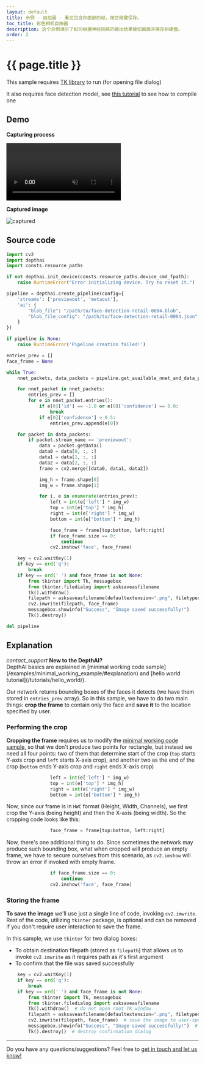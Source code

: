 ```yaml
---
layout: default
title: 示例 - 自拍器 - 看见包含你面部的帧，按空格键保存。
toc_title: 彩色相机自拍器
description: 这个示例演示了如何根据神经网络的输出结果裁切画面并保存到硬盘。
order: 2
---
```


# {{ page.title }}

This sample requires [TK library](https://docs.oracle.com/cd/E88353_01/html/E37842/libtk-3.html) to run (for opening file dialog)

It also requires face detection model, see [this tutorial](/tutorials/converting_openvino_model) to see how to compile one

## Demo

__Capturing process__

<video muted autoplay controls>
    <source src="/images/samples/face_rgb.mp4" type="video/mp4">
</video>

__Captured image__

![captured](/images/samples/face_rgb_selfie.png)

## Source code

```python
import cv2
import depthai
import consts.resource_paths

if not depthai.init_device(consts.resource_paths.device_cmd_fpath):
    raise RuntimeError("Error initializing device. Try to reset it.")

pipeline = depthai.create_pipeline(config={
    'streams': ['previewout', 'metaout'],
    'ai': {
        "blob_file": "/path/to/face-detection-retail-0004.blob",
        "blob_file_config": "/path/to/face-detection-retail-0004.json",
    }
})

if pipeline is None:
    raise RuntimeError('Pipeline creation failed!')

entries_prev = []
face_frame = None

while True:
    nnet_packets, data_packets = pipeline.get_available_nnet_and_data_packets()

    for nnet_packet in nnet_packets:
        entries_prev = []
        for e in nnet_packet.entries():
            if e[0]['id'] == -1.0 or e[0]['confidence'] == 0.0:
                break
            if e[0]['confidence'] > 0.5:
                entries_prev.append(e[0])

    for packet in data_packets:
        if packet.stream_name == 'previewout':
            data = packet.getData()
            data0 = data[0, :, :]
            data1 = data[1, :, :]
            data2 = data[2, :, :]
            frame = cv2.merge([data0, data1, data2])

            img_h = frame.shape[0]
            img_w = frame.shape[1]

            for i, e in enumerate(entries_prev):
                left = int(e['left'] * img_w)
                top = int(e['top'] * img_h)
                right = int(e['right'] * img_w)
                bottom = int(e['bottom'] * img_h)

                face_frame = frame[top:bottom, left:right]
                if face_frame.size == 0:
                    continue
                cv2.imshow('face', face_frame)

    key = cv2.waitKey(1)
    if key == ord('q'):
        break
    if key == ord(' ') and face_frame is not None:
        from tkinter import Tk, messagebox
        from tkinter.filedialog import asksaveasfilename
        Tk().withdraw()
        filepath = asksaveasfilename(defaultextension=".png", filetypes=(("Image files", "*.png"),("All Files", "*.*")))
        cv2.imwrite(filepath, face_frame)
        messagebox.showinfo("Success", "Image saved successfully!")
        Tk().destroy()

del pipeline
```

## Explanation
<div class="alert alert-primary" role="alert">
<i class="material-icons info">
contact_support
</i>
  <strong>New to the DepthAI?</strong><br/>
  <span class="small">DepthAI basics are explained in [minimal working code sample](/examples/minimal_working_example/#explanation) and [hello world tutorial](/tutorials/hello_world/).</span>
</div>

Our network returns bounding boxes of the faces it detects (we have them stored in `entries_prev` array).
So in this sample, we have to do two main things: __crop the frame__ to contain only the face and __save it__ to 
the location specified by user.

### Performing the crop

__Cropping the frame__ requires us to modify the [minimal working code sample](/examples/minimal_working_example/), so that
we don't produce two points for rectangle, but instead we need all four points:
two of them that determine start of the crop (`top` starts Y-axis crop and `left` starts X-axis crop),
and another two as the end of the crop (`bottom` ends Y-axis crop and `right` ends X-axis crop)

```python
                left = int(e['left'] * img_w)
                top = int(e['top'] * img_h)
                right = int(e['right'] * img_w)
                bottom = int(e['bottom'] * img_h)
```

Now, since our frame is in `HWC` format (Height, Width, Channels), we first crop the Y-axis (being height) and then the X-axis (being width).
So the cropping code looks like this:

```python
                face_frame = frame[top:bottom, left:right]
```

Now, there's one additional thing to do. Since sometimes the network may produce such bounding box, what when cropped
will produce an empty frame, we have to secure ourselves from this scenario, as `cv2.imshow` will throw
an error if invoked with empty frame.

```python
                if face_frame.size == 0:
                    continue
                cv2.imshow('face', face_frame)
```

### Storing the frame

__To save the image__ we'll use just a single line of code, invoking `cv2.imwrite`.
Rest of the code, utilizing `tkinter` package, is optional and can be removed if you don't require
user interaction to save the frame.

In this sample, we use `tkinter` for two dialog boxes:

- To obtain destination filepath (stored as `filepath`) that allows us to invoke `cv2.imwrite` as it requires path as it's first argument
- To confirm that the file was saved successfully

```python
    key = cv2.waitKey(1)
    if key == ord('q'):
        break
    if key == ord(' ') and face_frame is not None:
        from tkinter import Tk, messagebox
        from tkinter.filedialog import asksaveasfilename
        Tk().withdraw()  # do not open root TK window
        filepath = asksaveasfilename(defaultextension=".png", filetypes=(("Image files", "*.png"),("All Files", "*.*")))
        cv2.imwrite(filepath, face_frame)  # save the image to user-specified path
        messagebox.showinfo("Success", "Image saved successfully!")  # show confirmation dialog
        Tk().destroy()  # destroy confirmation dialog
```

---

Do you have any questions/suggestions? Feel free to [get in touch and let us know!](/support)
